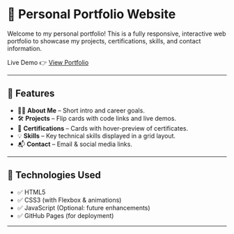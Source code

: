 # 💼 Personal Portfolio Website

Welcome to my personal portfolio! This is a fully responsive, interactive web portfolio to showcase my projects, certifications, skills, and contact information.

Live Demo 👉 [View Portfolio](https://jyothirmai-09.github.io/Portfolio/)

---

## 📌 Features

- 🧑‍💼 **About Me** – Short intro and career goals.
- 🛠️ **Projects** – Flip cards with code links and live demos.
- 📜 **Certifications** – Cards with hover-preview of certificates.
- 💡 **Skills** – Key technical skills displayed in a grid layout.
- 📬 **Contact** – Email & social media links.

---

## 🚀 Technologies Used

- ✅ HTML5
- ✅ CSS3 (with Flexbox & animations)
- ✅ JavaScript (Optional: future enhancements)
- ✅ GitHub Pages (for deployment)

---
